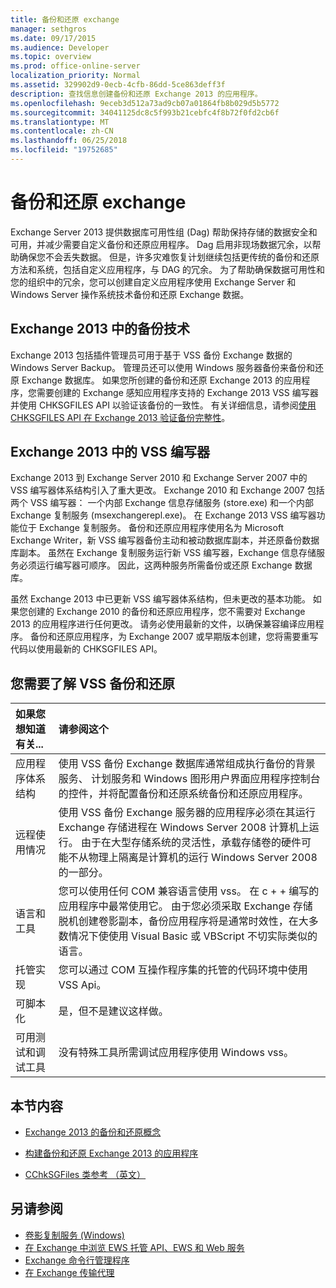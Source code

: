 ```yaml
---
title: 备份和还原 exchange
manager: sethgros
ms.date: 09/17/2015
ms.audience: Developer
ms.topic: overview
ms.prod: office-online-server
localization_priority: Normal
ms.assetid: 329902d9-0ecb-4cfb-86dd-5ce863deff3f
description: 查找信息创建备份和还原 Exchange 2013 的应用程序。
ms.openlocfilehash: 9eceb3d512a73ad9cb07a01864fb8b029d5b5772
ms.sourcegitcommit: 34041125dc8c5f993b21cebfc4f8b72f0fd2cb6f
ms.translationtype: MT
ms.contentlocale: zh-CN
ms.lasthandoff: 06/25/2018
ms.locfileid: "19752685"
---
```

# <a name="backup-and-restore-for-exchange"></a>备份和还原 exchange
  
Exchange Server 2013 提供数据库可用性组 (Dag) 帮助保持存储的数据安全和可用，并减少需要自定义备份和还原应用程序。 Dag 启用非现场数据冗余，以帮助确保您不会丢失数据。 但是，许多灾难恢复计划继续包括更传统的备份和还原方法和系统，包括自定义应用程序，与 DAG 的冗余。 为了帮助确保数据可用性和您的组织中的冗余，您可以创建自定义应用程序使用 Exchange Server 和 Windows Server 操作系统技术备份和还原 Exchange 数据。

<a name="bk_plugin"> </a>

## <a name="backup-technologies-in-exchange-2013"></a>Exchange 2013 中的备份技术

Exchange 2013 包括插件管理员可用于基于 VSS 备份 Exchange 数据的 Windows Server Backup。 管理员还可以使用 Windows 服务器备份来备份和还原 Exchange 数据库。 如果您所创建的备份和还原 Exchange 2013 的应用程序，您需要创建的 Exchange 感知应用程序支持的 Exchange 2013 VSS 编写器并使用 CHKSGFILES API 以验证该备份的一致性。 有关详细信息，请参阅[使用 CHKSGFILES API 在 Exchange 2013 验证备份完整性](how-to-validate-backup-integrity-by-using-the-chksgfiles-api-in-exchange.md)。

<a name="bk_vsswriter"> </a>

## <a name="vss-writer-in-exchange-2013"></a>Exchange 2013 中的 VSS 编写器

Exchange 2013 到 Exchange Server 2010 和 Exchange Server 2007 中的 VSS 编写器体系结构引入了重大更改。 Exchange 2010 和 Exchange 2007 包括两个 VSS 编写器： 一个内部 Exchange 信息存储服务 (store.exe) 和一个内部 Exchange 复制服务 (msexchangerepl.exe)。 在 Exchange 2013 VSS 编写器功能位于 Exchange 复制服务。 备份和还原应用程序使用名为 Microsoft Exchange Writer，新 VSS 编写器备份主动和被动数据库副本，并还原备份数据库副本。 虽然在 Exchange 复制服务运行新 VSS 编写器，Exchange 信息存储服务必须运行编写器可顺序。 因此，这两种服务所需备份或还原 Exchange 数据库。
  
虽然 Exchange 2013 中已更新 VSS 编写器体系结构，但未更改的基本功能。 如果您创建的 Exchange 2010 的备份和还原应用程序，您不需要对 Exchange 2013 的应用程序进行任何更改。 请务必使用最新的文件，以确保兼容编译应用程序。 备份和还原应用程序，为 Exchange 2007 或早期版本创建，您将需要重写代码以使用最新的 CHKSGFILES API。
  
## <a name="what-you-need-to-know-about-vss-backup-and-restore"></a>您需要了解 VSS 备份和还原

|如果您想知道有关...|请参阅这个|
|:-----|:-----|
|应用程序体系结构  <br/> |使用 VSS 备份 Exchange 数据库通常组成执行备份的背景服务、 计划服务和 Windows 图形用户界面应用程序控制台的控件，并将配置备份和还原系统备份和还原应用程序。  <br/> |
|远程使用情况  <br/> |使用 VSS 备份 Exchange 服务器的应用程序必须在其运行 Exchange 存储进程在 Windows Server 2008 计算机上运行。 由于在大型存储系统的灵活性，承载存储卷的硬件可能不从物理上隔离是计算机的运行 Windows Server 2008 的一部分。  <br/> |
|语言和工具  <br/> |您可以使用任何 COM 兼容语言使用 vss。 在 c + + 编写的应用程序中最常使用它。 由于您必须采取 Exchange 存储脱机创建卷影副本，备份应用程序将是通常时效性，在大多数情况下使使用 Visual Basic 或 VBScript 不切实际类似的语言。  <br/> |
|托管实现  <br/> |您可以通过 COM 互操作程序集的托管的代码环境中使用 VSS Api。  <br/> |
|可脚本化  <br/> |是，但不是建议这样做。  <br/> |
|可用测试和调试工具  <br/> |没有特殊工具所需调试应用程序使用 Windows vss。  <br/> |
   
## <a name="in-this-section"></a>本节内容

- [Exchange 2013 的备份和还原概念](backup-and-restore-concepts-for-exchange-2013.md)
    
- [构建备份和还原 Exchange 2013 的应用程序](build-backup-and-restore-applications-for-exchange-2013.md)
    
- [CChkSGFiles 类参考 （英文）](cchksgfiles-class-reference.md)
    
## <a name="see-also"></a>另请参阅

- [卷影复制服务 (Windows)](http://msdn.microsoft.com/en-us/library/windows/desktop/bb968832%28v=vs.85%29.aspx)   
- [在 Exchange 中浏览 EWS 托管 API、EWS 和 Web 服务](../exchange-web-services/explore-the-ews-managed-api-ews-and-web-services-in-exchange.md)  
- [Exchange 命令行管理程序](../management/exchange-management-shell.md)   
- [在 Exchange 传输代理](../transport-agents/transport-agents-in-exchange-2013.md) 
    

